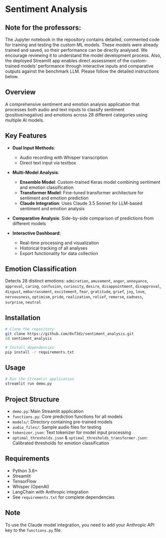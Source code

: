 # Sentiment Analysis


## Note for the professors: 
The Jupyter notebook in the repository contains detailed, commented code for training and testing the custom ML models. These models were already trained and saved, so their performance can be directly analysed.
We encourage reviewing it to understand the model development process. 
Also, the deployed Streamlit app enables direct assessment of the custom-trained models’ performance through interactive inputs and comparative outputs against the benchmark LLM.
Please follow the detailed instructions below.


## Overview
A comprehensive sentiment and emotion analysis application that processes both audio and text inputs to classify sentiment (positive/negative) and emotions across 28 different categories using multiple AI models.

## Key Features
- **Dual Input Methods**: 
  - Audio recording with Whisper transcription
  - Direct text input via textbox
  
- **Multi-Model Analysis**:
  - **Ensemble Model**: Custom-trained Keras model combining sentiment and emotion classification
  - **Transformer Model**: Fine-tuned transformer architecture for sentiment and emotion prediction
  - **Claude Integration**: Uses Claude 3.5 Sonnet for LLM-based sentiment and emotion analysis
  
- **Comparative Analysis**: Side-by-side comparison of predictions from different models

- **Interactive Dashboard**:
  - Real-time processing and visualization
  - Historical tracking of all analyses
  - Export functionality for data collection

## Emotion Classification
Detects 28 distinct emotions:
`admiration`, `amusement`, `anger`, `annoyance`, `approval`, `caring`, `confusion`, `curiosity`, `desire`, `disappointment`, `disapproval`, `disgust`, `embarrassment`, `excitement`, `fear`, `gratitude`, `grief`, `joy`, `love`, `nervousness`, `optimism`, `pride`, `realization`, `relief`, `remorse`, `sadness`, `surprise`, `neutral`

## Installation

```bash
# Clone the repository
git clone https://github.com/0xf3dz/sentiment_analysis.git
cd sentiment_analysis

# Install dependencies
pip install -r requirements.txt
```

## Usage

```bash
# Run the Streamlit application
streamlit run demo.py
```

## Project Structure
- `demo.py`: Main Streamlit application
- `functions.py`: Core prediction functions for all models
- `models/`: Directory containing pre-trained models
- `audio_files/`: Sample audio files for testing
- `tokenizer.json`: Text tokenizer for model input processing
- `optimal_thresholds.json` & `optimal_thresholds_transformer.json`: Calibrated thresholds for emotion classification

## Requirements
- Python 3.8+
- Streamlit
- TensorFlow
- Whisper (OpenAI)
- LangChain with Anthropic integration
- See `requirements.txt` for complete dependencies

## Note
To use the Claude model integration, you need to add your Anthropic API key to the `functions.py` file.
